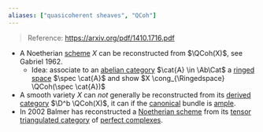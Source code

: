 ```yaml
---
aliases: ["quasicoherent sheaves", "QCoh"]
---
```


> Reference: <https://arxiv.org/pdf/1410.1716.pdf>

- A Noetherian [scheme](scheme.md) $X$ can be reconstructed from $\QCoh(X)$, see Gabriel 1962.
	- Idea: associate to an [abelian category](Abelian%20category.md) $\cat{A} \in \Ab\Cat$ a [ringed space](ringed%20space.md) $\spec \cat{A}$ and show $X \cong_{\Ringedspace} \QCoh(\spec \cat{A})$
- A smooth variety $X$ can *not* generally be reconstructed from its [derived category](derived%20category.md) $\D^b \QCoh(X)$, it can if the [canonical](canonical%20bundle.md) bundle is [ample](ample%20bundle.md).
- In 2002 Balmer has reconstructed a [Noetherian scheme](Noetherian%20scheme)
from its [tensor triangulated category](tensor%20triangulated%20category) of [perfect complexes](perfect%20complexes.md).
	